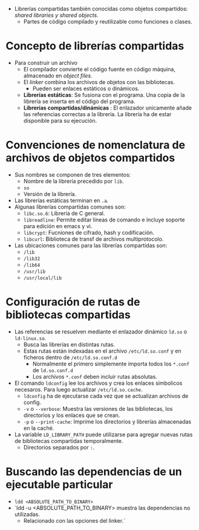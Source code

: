 * Librerías compartidas también conocidas como objetos compartidos: _shared libraries y shared objects_.
  * Partes de código compilado y reutilizable como funciones o clases.

# Concepto de librerías compartidas
* Para construir un archivo
  * El compilador convierte el código fuente en código máquina, almacenado en _object files_.
  * El _linker_ combina los archivos de objetos con las bibliotecas.
    * Pueden ser enlaces estáticos o dinámicos.
  * **Librerías estáticas**: Se fusiona con el programa. Una copia de la librería se inserta en el código del programa.
  * **Librerías compartidas/dinámicas** : El enlazador unicamente añade las referencias correctas a la librería. La librería ha de estar disponible para su ejecución.

# Convenciones de nomenclatura de archivos de objetos compartidos
* Sus nombres se componen de tres elementos:
  * Nombre de la librería precedido por `lib`.
  * `so`
  * Versión de la librería.
* Las librerías estáticas terminan en `.a`.
* Algunas librerías compartidas comunes son:
  * `libc.so.6`: Librería de C general.
  * `libreadline`: Permite editar lineas de comando e incluye soporte para edición en emacs y vi.
  * `libcrypt`: Fucniones de cifrado, hash y codificación.
  * `libcurl`: Biblioteca de transf de archivos multiprotocolo.
* Las ubicaciones comunes para las librerías compartidas son:
  * `/lib`
  * `/lib32`
  * `/lib64`
  * `/usr/lib`  
  * `/usr/local/lib`

# Configuración de rutas de bibliotecas compartidas
* Las referencias se resuelven mediante el enlazador dinámico `ld.so` o `ld-linux.so`.
  * Busca las librerías en distintas rutas.
  * Estas rutas están indexadas en el archivo `/etc/ld.so.conf` y en ficheros dentro de `/etc/ld.so.conf.d`
    * Normalmente el primero simplemente importa todos los `*.conf` de `ld.so.conf.d`
    * Los archivos `*.conf`  deben incluir rutas absolutas.
* El comando `ldconfig` lee los archivos y crea los enlaces simbolicos necesaros. Para luego actualizar `/etc/ld.so.cache`.
  * `ldconfig` ha de ejecutarse cada vez que se actualizan archivos de config. 
  * `-v` o `--verbose`: Muestra las versiones de las bibliotecas, los directorios y los enlaces que se crean.
  * `-p` o `--print-cache`: Imprime los directorios y librerías almacenadas en la caché.
* La variable `LD_LIBRARY_PATH` puede utilizarse para agregar nuevas rutas de bibliotecas compartidas temporalmente.
  * Directorios separados por `:`.

# Buscando las dependencias de un ejecutable particular
* `ldd <ABSOLUTE_PATH_TO_BINARY>`
* `ldd -u <ABSOLUTE_PATH_TO_BINARY> muestra las dependencias no utilizadas.
  * Relacionado con las opciones del linker.`
